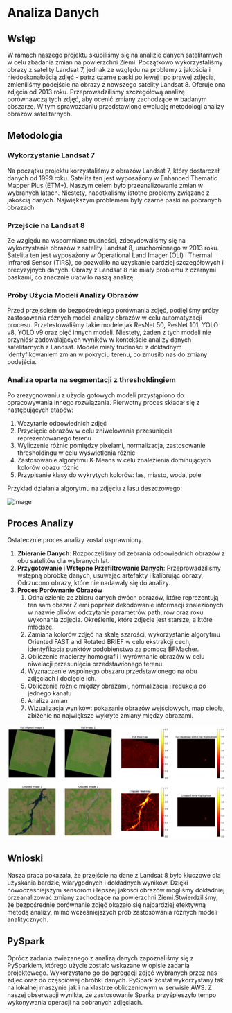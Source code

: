 # Analiza Danych

## Wstęp

W ramach naszego projektu skupiliśmy się na analizie danych satelitarnych w celu zbadania zmian na powierzchni Ziemi. Początkowo wykorzystaliśmy obrazy z satelity Landsat 7, jednak ze względu na problemy z jakością i niedoskonałością zdjęć - patrz czarne paski po lewej i po prawej zdjęcia, zmieniliśmy podejście na obrazy z nowszego satelity Landsat 8. Oferuje ona zdjęcia od 2013 roku. Przeprowadziliśmy szczegółową analizę porównawczą tych zdjęć, aby ocenić zmiany zachodzące w badanym obszarze.
W tym sprawozdaniu przedstawiono ewolucję metodologi analizy obrazów satelitarnych.

## Metodologia

### Wykorzystanie Landsat 7

Na początku projektu korzystaliśmy z obrazów Landsat 7, który dostarczał danych od 1999 roku. Satelita ten jest wyposażony w Enhanced Thematic Mapper Plus (ETM+). Naszym celem było przeanalizowanie zmian w wybranych latach. Niestety, napotkaliśmy istotne problemy związane z jakością danych. Największym problemem były czarne paski na pobranych obrazach.

### Przejście na Landsat 8

Ze względu na wspomniane trudności, zdecydowaliśmy się na wykorzystanie obrazów z satelity Landsat 8, uruchomionego w 2013 roku. Satelita ten jest wyposażony w Operational Land Imager (OLI) i Thermal Infrared Sensor (TIRS), co pozwoliło na uzyskanie bardziej szczegółowych i precyzyjnych danych. Obrazy z Landsat 8 nie miały problemu z czarnymi paskami, co znacznie ułatwiło naszą analizę.

### Próby Użycia Modeli Analizy Obrazów

Przed przejściem do bezpośredniego porównania zdjęć, podjęliśmy próby zastosowania różnych modeli analizy obrazów w celu automatyzacji procesu. Przetestowaliśmy takie modele jak ResNet 50, ResNet 101, YOLO v8, YOLO v9 oraz pięć innych modeli. Niestety, żaden z tych modeli nie przyniósł zadowalających wyników w kontekście analizy danych satelitarnych z Landsat. Modele miały trudności z dokładnym identyfikowaniem zmian w pokryciu terenu, co zmusiło nas do zmiany podejścia.

### Analiza oparta na segmentacji z thresholdingiem

Po zrezygnowaniu z użycia gotowych modeli przystąpiono do opracowywania innego rozwiązania. Pierwotny proces składał się z następujących etapów:

1. Wczytanie odpowiednich zdjęć
2. Przycięcie obrazów w celu zniwelowania przesunięcia reprezentowanego terenu
3. Wyliczenie różnic pomiędzy pixelami, normalizacja, zastosowanie thresholdingu w celu wyświetlenia różnic
4. Zastosowanie algorytmu K-Means w celu znalezienia dominujących kolorów obazu różnic
5. Przypisanie klasy do wykrytych kolorów: las, miasto, woda, pole

Przykład działania algorytmu na zdjęciu z lasu deszczowego:

![image](https://github.com/knrdsmt/AWS-Klasyfikacja/assets/97449172/1c49f25b-2f75-4c2b-bbf9-06ecf149c2c6)

## Proces Analizy

Ostatecznie proces analizy został usprawniony.

1. **Zbieranie Danych**: Rozpoczęliśmy od zebrania odpowiednich obrazów z obu satelitów dla wybranych lat.
2. **Przygotowanie i Wstępne Przefiltrowanie Danych**: Przeprowadziliśmy wstępną obróbkę danych, usuwając artefakty i kalibrując obrazy, Odrzucono obrazy, które nie nadawały się do analizy.
3. **Proces Porównanie Obrazów**
   1. Odnalezienie ze zbioru danych dwóch obrazów, które reprezentują ten sam obszar Ziemi poprzez dekodowanie informacji znalezionych w nazwie plików: odczytanie parametrów path, row oraz roku wykonania zdjęcia. Określenie, które zdjęcie jest starsze, a które młodsze.
   2. Zamiana kolorów zdjęć na skalę szarości, wykorzystanie algorytmu Oriented FAST and Rotated BRIEF w celu ekstrakcji cech, identyfikacja punktów podobieństwa za pomocą BFMacher.
   3. Obliczenie macierzy homografii i wyrównanie obrazów w celu niwelacji przesunięcia przedstawionego terenu.
   4. Wyznaczenie wspólnego obszaru przedstawionego na obu zdjęciach i docięcie ich.
   5. Obliczenie różnic między obrazami, normalizacja i redukcja do jednego kanału
   6. Analiza zmian
   7. Wizualizacja wyników: pokazanie obrazów wejściowych, map ciepła, zbiżenie na największe wykryte zmiany między obrazami.

![alt text](1.png)

## Wnioski

Nasza praca pokazała, że przejście na dane z Landsat 8 było kluczowe dla uzyskania bardziej wiarygodnych i dokładnych wyników. Dzięki nowocześniejszym sensorom i lepszej jakości obrazów mogliśmy dokładniej przeanalizować zmiany zachodzące na powierzchni Ziemi.Stwierdziliśmy, że bezpośrednie porównanie zdjęć okazało się najbardziej efektywną metodą analizy, mimo wcześniejszych prób zastosowania różnych modeli analitycznych.

## PySpark

Oprócz zadania zwiazanego z analizą danych zapoznaliśmy się z PySparkiem, którego użycie zostało wskazane w opisie zadania projektowego. Wykorzystano go do agregacji zdjęć wybranych przez nas zdjeć oraz do częściowej obróbki danych.
PySpark został wykorzystany tak na lokalnej maszynie jak i na klastrze obliczeniowym w serwisie AWS.
Z naszej obserwacji wynikła, że zastosowanie Sparka przyśpieszyło tempo wykonywania operacji na pobranych zdjęciach.
